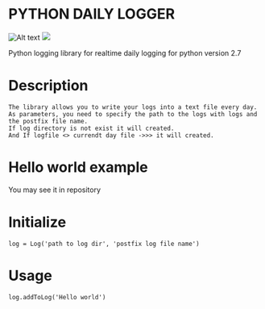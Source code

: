 # PYTHON DAILY LOGGER
![Alt text](https://travis-ci.org/welir/Python-Logger.svg?branch=master)
<img src="https://travis-ci.org/welir/Python-Logger.svg?branch=master">

Python logging library for realtime daily logging for python version 2.7

# Description
    The library allows you to write your logs into a text file every day. 
    As parameters, you need to specify the path to the logs with logs and the postfix file name.
    If log directory is not exist it will created. 
    And If logfile <> currendt day file ->>> it will created.

# Hello world example
  You may see it in repository

# Initialize
    log = Log('path to log dir', 'postfix log file name')
  
# Usage
    log.addToLog('Hello world')


